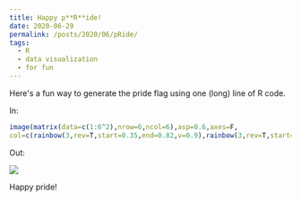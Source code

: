 ```yaml
---
title: Happy p**R**ide!
date: 2020-06-29
permalink: /posts/2020/06/pRide/
tags:
  - R
  - data visualization
  - for fun
---
```


Here's a fun way to generate the pride flag using one (long) line of R code.

In:

```r
image(matrix(data=c(1:6^2),nrow=6,ncol=6),asp=0.6,axes=F,
col=c(rainbow(3,rev=T,start=0.35,end=0.82,v=0.9),rainbow(3,rev=T,start=0,end=0.18)))
```

Out:

![](https://github.com/malmriv/malmriv.github.io/blob/master/_posts/images/flag.png?raw=true)

Happy pride!
